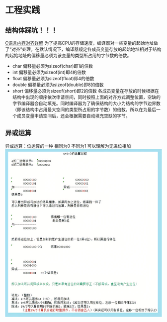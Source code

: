 # 工程实践
## 结构体踩坑！！！
[C语言内存对齐详解](https://www.cnblogs.com/wuyudong/p/memory-alignment.html)
为了提高CPU的存储速度，编译器对一些变量的起始地址做了“对齐”处理。在默认情况下，编译器规定各成员变量存放的起始地址相对于结构的起始地址的偏移量必须为该变量的类型所占用的字节数的倍数。
- char              偏移量必须为sizeof(char)即1的倍数
- int                偏移量必须为sizeof(int)即4的倍数
- float             偏移量必须为sizeof(float)即4的倍数
- double          偏移量必须为sizeof(double)即8的倍数
- short            偏移量必须为sizeof(short)即2的倍数
各成员变量在存放的时候根据在结构中出现的顺序依次申请空间，同时按照上面的对齐方式调整位置，空缺的字节编译器会自动填充。同时编译器为了确保结构的大小为结构的字节边界数（即该结构中占用最大空间的类型所占用的字节数）的倍数，所以在为最后一个成员变量申请空间后，还会根据需要自动填充空缺的字节。
## 异或运算
异或运算：位运算的一种
相同为0 不同为1
可以理解为无进位相加
![](image/2023-03-18-14-38-24.png)